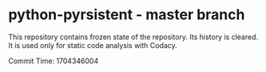 # python-pyrsistent - master branch

This repository contains frozen state of the repository.
Its history is cleared. It is used only for static code
analysis with Codacy.

Commit Time: 1704346004